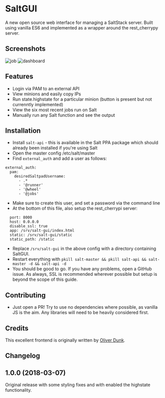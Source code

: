 # SaltGUI

A new open source web interface for managing a SaltStack server. Built using vanilla ES6 and implemented as a wrapper around the rest_cherrypy server.

## Screenshots
![job](http://i.imgur.com/cY8hoLL.png)
![dashboard](http://i.imgur.com/rNNLGIk.png)

## Features
- Login via PAM to an external API
- View minions and easily copy IPs
- Run state.highstate for a particular minion (button is present but not currenntly implemented)
- View the six most recent jobs run on Salt
- Manually run any Salt function and see the output

## Installation
- Install `salt-api` - this is available in the Salt PPA package which should already been installed if you're using Salt
- Open the master config /etc/salt/master
- Find `external_auth` and add a user as follows:
```
external_auth:
  pam:
    desiredSaltpadUsername:
      - .*
      - '@runner'
      - '@wheel'
      - '@jobs'
```
- Make sure to create this user, and set a password via the command line
- At the bottom of this file, also setup the rest_cherrypi server:
```rest_cherrypy:
  port: 8000
  host: 0.0.0.0
  disable_ssl: true
  app: /srv/salt-gui/index.html
  static: /srv/salt-gui/static
  static_path: /static
```
- Replace `/srv/salt-gui` in the above config with a directory containing SaltGUI.
- Restart everything with ``pkill salt-master && pkill salt-api && salt-master -d && salt-api -d``
- You should be good to go. If you have any problems, open a GitHub issue. As always, SSL is recommended wherever possible but setup is beyond the scope of this guide.

## Contributing
- Just open a PR! Try to use no dependencies where possible, as vanilla JS is the aim. Any libraries will need to be heavily considered first.

## Credits
This excellent frontend is originally written by [Oliver Dunk](https://github.com/oliverdunk).

## Changelog

## 1.0.0 (2018-03-07)
Original release with some styling fixes and with enabled the highstate functionality.